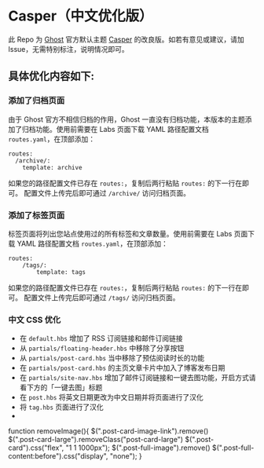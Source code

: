 # Casper（中文优化版）
此 Repo 为 [Ghost](https://github.com/TryGhost/Ghost) 官方默认主题 [Casper](https://github.com/TryGhost/Casper) 的改良版。如若有意见或建议，请加 Issue，无需特别标注，说明情况即可。

## 具体优化内容如下:
### 添加了归档页面
由于 Ghost 官方不相信归档的作用，Ghost 一直没有归档功能，本版本的主题添加了归档功能。使用前需要在 Labs 页面下载 YAML 路径配置文档 `routes.yaml`，在顶部添加：   
```
routes:
  /archive/: 
    template: archive
```

如果您的路径配置文件已存在  `routes:`，复制后两行粘贴 `routes:` 的下一行在即可。
配置文件上传完后即可通过 `/archive/` 访问归档页面。

### 添加了标签页面
标签页面将列出您站点使用过的所有标签和文章数量。使用前需要在 Labs 页面下载 YAML 路径配置文档 `routes.yaml`，在顶部添加：   
```
routes:
    /tags/: 
        template: tags
```

如果您的路径配置文件已存在  `routes:`，复制后两行粘贴 `routes:` 的下一行在即可。
配置文件上传完后即可通过 `/tags/` 访问归档页面。

### 中文 CSS 优化
- 在 `default.hbs` 增加了 RSS 订阅链接和邮件订阅链接
- 从 `partials/floating-header.hbs` 中移除了分享按钮
- 从 `partials/post-card.hbs` 当中移除了预估阅读时长的功能
- 在 `partials/post-card.hbs` 的主页文章卡片中加入了博客发布日期
- 在 `partials/site-nav.hbs` 增加了邮件订阅链接和一键去图功能，开启方式请看下方的「一键去图」标题
- 在 `post.hbs` 将英文日期更改为中文日期并将页面进行了汉化
- 将 `tag.hbs` 页面进行了汉化
- 



  function removeImage(){
        $(".post-card-image-link").remove()    
        $(".post-card-large").removeClass("post-card-large")
        $(".post-card").css("flex", "1 1 1000px");
        $(".post-full-image").remove()
        $(".post-full-content:before").css("display", "none");
    }